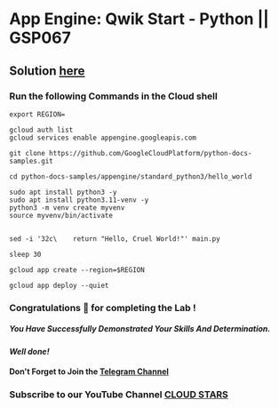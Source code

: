 # App Engine: Qwik Start - Python || GSP067

## Solution [here](https://youtu.be/gnRrAbUzMdc)

### Run the following Commands in the Cloud shell


```
export REGION=
```

```
gcloud auth list
gcloud services enable appengine.googleapis.com

git clone https://github.com/GoogleCloudPlatform/python-docs-samples.git

cd python-docs-samples/appengine/standard_python3/hello_world

sudo apt install python3 -y
sudo apt install python3.11-venv -y
python3 -m venv create myvenv
source myvenv/bin/activate


sed -i '32c\    return "Hello, Cruel World!"' main.py

sleep 30

gcloud app create --region=$REGION

gcloud app deploy --quiet
```



### Congratulations 🎉 for completing the Lab !

##### You Have Successfully Demonstrated Your Skills And Determination.

#### *Well done!*

#### Don't Forget to Join the [Telegram Channel](https://t.me/cloudstars24)

### Subscribe to our YouTube Channel [CLOUD STARS](https://www.youtube.com/@cloud-stars)

